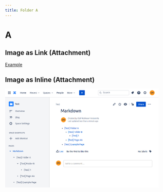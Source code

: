 ```yaml
---
title: Folder A
---
```


# A

## Image as Link (Attachment)

[Example](example.png)

## Image as Inline (Attachment)

![Example](example.png)